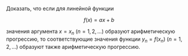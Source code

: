 Доказать, что если для линейной функции

$$ f(x) = ax + b $$

значения аргумента $x = x_n \ (n=1,2,\ldots)$ образуют арифметическую прогрессию, то соответствующие значения функции $y_n = f(x_n) \ (n=1,2,\ldots)$ образуют также арифметическую прогрессию.